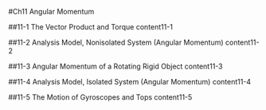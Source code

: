 #Ch11 Angular Momentum


##11-1 The Vector Product and Torque
content11-1

##11-2 Analysis Model, Nonisolated System (Angular Momentum)
content11-2

##11-3 Angular Momentum of a Rotating Rigid Object
content11-3

##11-4 Analysis Model, Isolated System (Angular Momentum)
content11-4

##11-5 The Motion of Gyroscopes and Tops
content11-5
